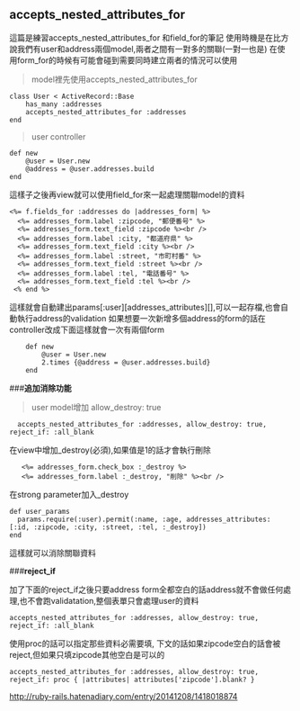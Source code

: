 ## accepts_nested_attributes_for 
這篇是練習accepts_nested_attributes_for 和field_for的筆記
使用時機是在比方說我們有user和address兩個model,兩者之間有一對多的關聯(一對一也是)
在使用form_for的時候有可能會碰到需要同時建立兩者的情況可以使用

> model裡先使用accepts_nested_attributes_for 

    class User < ActiveRecord::Base
	    has_many :addresses
	    accepts_nested_attributes_for :addresses 
	end

> user controller

    def new
	    @user = User.new
	    @address = @user.addresses.build
	end
這樣子之後再view就可以使用field_for來一起處理關聯model的資料

    <%= f.fields_for :addresses do |addresses_form| %>
      <%= addresses_form.label :zipcode, "郵便番号" %>
      <%= addresses_form.text_field :zipcode %><br />
      <%= addresses_form.label :city, "都道府県" %>
      <%= addresses_form.text_field :city %><br />
      <%= addresses_form.label :street, "市町村番" %>
      <%= addresses_form.text_field :street %><br />
      <%= addresses_form.label :tel, "電話番号" %>
      <%= addresses_form.text_field :tel %><br />
     <% end %>
  
  這樣就會自動建出params[:user][addresses_attributes][],可以一起存檔,也會自動執行address的validation
 如果想要一次新增多個address的form的話在controller改成下面這樣就會一次有兩個form
 

        def new
		    @user = User.new
		    2.times {@address = @user.addresses.build}
		end

###**追加消除功能**

> user model增加  allow_destroy: true

      accepts_nested_attributes_for :addresses, allow_destroy: true, reject_if: :all_blank

在view中增加_destroy(必須),如果值是1的話才會執行刪除

       <%= addresses_form.check_box :_destroy %>
       <%= addresses_form.label :_destroy, "削除" %><br />
在strong parameter加入_destroy

    def user_params
      params.require(:user).permit(:name, :age, addresses_attributes: [:id, :zipcode, :city, :street, :tel, :_destroy])
    end

這樣就可以消除關聯資料


###**reject_if**

加了下面的reject_if之後只要address form全都空白的話address就不會做任何處理,也不會跑validatation,整個表單只會處理user的資料


    accepts_nested_attributes_for :addresses, allow_destroy: true, reject_if: :all_blank

使用proc的話可以指定那些資料必需要填, 下文的話如果zipcode空白的話會被reject,但如果只填zipcode其他空白是可以的

    accepts_nested_attributes_for :addresses, allow_destroy: true, reject_if: proc { |attributes| attributes['zipcode'].blank? }

  
  http://ruby-rails.hatenadiary.com/entry/20141208/1418018874
